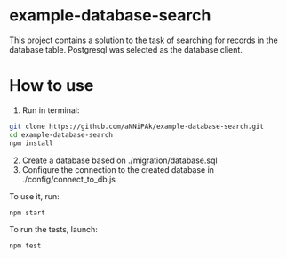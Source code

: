 # example-database-search

This project contains a solution to the task of searching for records in the database table.
Postgresql was selected as the database client.

# How to use

1. Run in terminal:

```bash
git clone https://github.com/aNNiPAk/example-database-search.git
cd example-database-search
npm install
```

2. Create a database based on ./migration/database.sql
3. Configure the connection to the created database in ./config/connect_to_db.js

To use it, run:

```bash
npm start
```

To run the tests, launch:

```bash
npm test
```